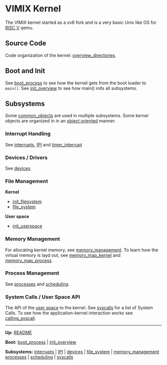 # VIMIX Kernel

The VIMIX kernel started as a xv6 fork and is a very basic Unix like OS for [RISC V](../riscv/RISCV.md) qemu.


## Source Code

Code organization of the kernel: [overview_directories](../overview_directories.md).


## Boot and Init

See [boot_process](overview/boot_process.md) to see how the kernel gets from the boot loader to `main()`.
See [init_overview](overview/init_overview.md) to see how main() inits all subsystems.


## Subsystems

Some [common_objects](overview/common_objects.md) are used in multiple subsystems. Some kernel objects are organized in in an [object oriented](overview/object_orientation.md) manner.

### Interrupt Handling

See [interrupts](interrupts/interrupts.md), [IPI](interrupts/IPI.md) and [timer_interrupt](interrupts/timer_interrupt.md)

### Devices / Drivers

See [devices](devices/devices.md).

### File Management

**Kernel**
- [init_filesystem](file_system/init_filesystem.md)
- [file_system](file_system/file_system.md)

**User space**
- [init_userspace](processes/init_userspace.md)

### Memory Management

For allocating kernel memory, see [memory_management](mm/memory_management.md). To learn how the virtual memory is layd out, see [memory_map_kernel](mm/memory_map_kernel.md) and [memory_map_process](mm/memory_map_process.md).

### Process Management

See [processes](processes/processes.md) and [scheduling](processes/scheduling.md).

### System Calls / User Space API

The API of the [user space](../userspace/userspace.md) to the kernel.
See [syscalls](syscalls/syscalls.md) for a list of System Calls.
To see how the application-kernel interaction works see [calling_syscall](syscalls/calling_syscall.md).


---
**Up:** [README](../../README.md)

**Boot:** [boot_process](overview/boot_process.md) | [init_overview](overview/init_overview.md)

**Subsystems:** [interrupts](interrupts.md) | [IPI](IPI.md) | [devices](../devices/devices.md) | [file_system](../file_system/file_system.md) | [memory_management](../mm/memory_management.md)
[processes](../processes/processes.md) | [scheduling](../processes/scheduling.md) | [syscalls](../syscalls/syscalls.md)
